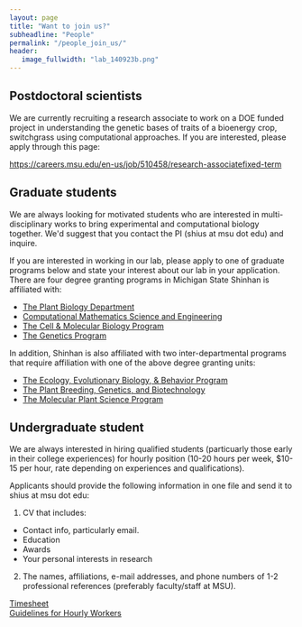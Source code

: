 ```yaml
---
layout: page
title: "Want to join us?"
subheadline: "People"
permalink: "/people_join_us/"
header:
   image_fullwidth: "lab_140923b.png"
---
```


## Postdoctoral scientists
We are currently recruiting a research associate to work on a DOE funded project in understanding the genetic bases of traits of a bioenergy crop, switchgrass using computational approaches. If you are interested, please apply through this page:

https://careers.msu.edu/en-us/job/510458/research-associatefixed-term

## Graduate students
We are always looking for motivated students who are interested in multi-disciplinary works to bring experimental and computational biology together. We'd suggest that you contact the PI (shius at msu dot edu) and inquire.

If you are interested in working in our lab, please apply to one of graduate programs below and state your interest about our lab in your application. There are four degree granting programs in Michigan State Shinhan is affiliated with:

- [The Plant Biology Department](https://cmse.msu.edu/)
- [Computational Mathematics Science and Engineering](https://cmse.msu.edu/)
- [The Cell & Molecular Biology Program](https://cmb.natsci.msu.edu/)
- [The Genetics Program](https://ggs.natsci.msu.edu/)

In addition, Shinhan is also affiliated with two inter-departmental programs that require affiliation with one of the above degree granting units:

- [The Ecology, Evolutionary Biology, & Behavior Program](https://eebb.natsci.msu.edu/)
- [The Plant Breeding, Genetics, and Biotechnology](https://www.canr.msu.edu/pbgb/)
- [The Molecular Plant Science Program](https://mps.natsci.msu.edu/)

## Undergraduate student
We are always interested in hiring qualified students (particuarly those early in their college experiences) for hourly position (10-20 hours per week, $10-15 per hour, rate depending on experiences and qualifications). 

Applicants should provide the following information in one file and send it to shius at msu dot edu:

1. CV that includes:
- Contact info, particularly email.
- Education
- Awards
- Your personal interests in research

2. The names, affiliations, e-mail addresses, and phone numbers of 1-2 professional references (preferably faculty/staff at MSU).


<a href="/files/2023_PLB_HOURS_WORKED.pdf">Timesheet</a>
</br><a href="/files/guidelines_for_hourly_workers.docx">Guidelines for Hourly Workers</a>
